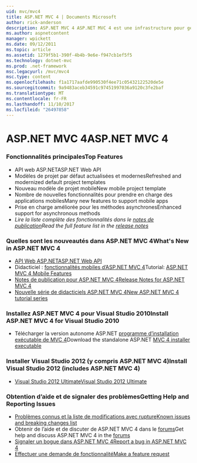 ```yaml
---
uid: mvc/mvc4
title: ASP.NET MVC 4 | Documents Microsoft
author: rick-anderson
description: ASP.NET MVC 4 ASP.NET MVC 4 est une infrastructure pour générer des applications web évolutive basée sur des normes, à l’aide de modèles de conception bien établis et la puissance de AS....
ms.author: aspnetcontent
manager: wpickett
ms.date: 09/12/2011
ms.topic: article
ms.assetid: 1279f5b1-390f-4b4b-9e6e-f947cb1ef5f5
ms.technology: dotnet-mvc
ms.prod: .net-framework
msc.legacyurl: /mvc/mvc4
msc.type: content
ms.openlocfilehash: f1a1717aafde990530f4ee71c05432122520de5e
ms.sourcegitcommit: 9a9483aceb34591c97451997036a9120c3fe2baf
ms.translationtype: MT
ms.contentlocale: fr-FR
ms.lasthandoff: 11/10/2017
ms.locfileid: "26497858"
---
```

<a name="aspnet-mvc-4"></a><span data-ttu-id="32dbd-103">ASP.NET MVC 4</span><span class="sxs-lookup"><span data-stu-id="32dbd-103">ASP.NET MVC 4</span></span>
====================
### <a name="top-features"></a><span data-ttu-id="32dbd-104">Fonctionnalités principales</span><span class="sxs-lookup"><span data-stu-id="32dbd-104">Top Features</span></span>

- <span data-ttu-id="32dbd-105">API web ASP.NET</span><span class="sxs-lookup"><span data-stu-id="32dbd-105">ASP.NET Web API</span></span>
- <span data-ttu-id="32dbd-106">Modèles de projet par défaut actualisées et modernes</span><span class="sxs-lookup"><span data-stu-id="32dbd-106">Refreshed and modernized default project templates</span></span>
- <span data-ttu-id="32dbd-107">Nouveau modèle de projet mobile</span><span class="sxs-lookup"><span data-stu-id="32dbd-107">New mobile project template</span></span>
- <span data-ttu-id="32dbd-108">Nombre de nouvelles fonctionnalités pour prendre en charge des applications mobiles</span><span class="sxs-lookup"><span data-stu-id="32dbd-108">Many new features to support mobile apps</span></span>
- <span data-ttu-id="32dbd-109">Prise en charge améliorée pour les méthodes asynchrones</span><span class="sxs-lookup"><span data-stu-id="32dbd-109">Enhanced support for asynchronous methods</span></span>
- <span data-ttu-id="32dbd-110">*Lire la liste complète des fonctionnalités dans le [notes de publication](../whitepapers/mvc4-release-notes.md)*</span><span class="sxs-lookup"><span data-stu-id="32dbd-110">*Read the full feature list in the [release notes](../whitepapers/mvc4-release-notes.md)*</span></span>


### <a name="whats-new-in-aspnet-mvc-4"></a><span data-ttu-id="32dbd-111">Quelles sont les nouveautés dans ASP.NET MVC 4</span><span class="sxs-lookup"><span data-stu-id="32dbd-111">What's New in ASP.NET MVC 4</span></span>

- [<span data-ttu-id="32dbd-112">API Web ASP.NET</span><span class="sxs-lookup"><span data-stu-id="32dbd-112">ASP.NET Web API</span></span>](../web-api/index.md)
- <span data-ttu-id="32dbd-113">Didacticiel : [fonctionnalités mobiles d’ASP.NET MVC 4](overview/older-versions/aspnet-mvc-4-mobile-features.md)</span><span class="sxs-lookup"><span data-stu-id="32dbd-113">Tutorial: [ASP.NET MVC 4 Mobile Features](overview/older-versions/aspnet-mvc-4-mobile-features.md)</span></span>
- [<span data-ttu-id="32dbd-114">Notes de publication pour ASP.NET MVC 4</span><span class="sxs-lookup"><span data-stu-id="32dbd-114">Release Notes for ASP.NET MVC 4</span></span>](../whitepapers/mvc4-release-notes.md)
- [<span data-ttu-id="32dbd-115">Nouvelle série de didacticiels ASP.NET MVC 4</span><span class="sxs-lookup"><span data-stu-id="32dbd-115">New ASP.NET MVC 4 tutorial series</span></span>](overview/older-versions/getting-started-with-aspnet-mvc4/intro-to-aspnet-mvc-4.md)


### <a name="install-aspnet-mvc-4-for-visual-studio-2010"></a><span data-ttu-id="32dbd-116">Installez ASP.NET MVC 4 pour Visual Studio 2010</span><span class="sxs-lookup"><span data-stu-id="32dbd-116">Install ASP.NET MVC 4 for Visual Studio 2010</span></span>

- <span data-ttu-id="32dbd-117">Télécharger la version autonome ASP.NET [programme d’installation exécutable de MVC 4](https://www.microsoft.com/download/details.aspx?id=30683)</span><span class="sxs-lookup"><span data-stu-id="32dbd-117">Download the standalone ASP.NET [MVC 4 installer executable](https://www.microsoft.com/download/details.aspx?id=30683)</span></span>


### <a name="install-visual-studio-2012-includes-aspnet-mvc-4"></a><span data-ttu-id="32dbd-118">Installer Visual Studio 2012 (y compris ASP.NET MVC 4)</span><span class="sxs-lookup"><span data-stu-id="32dbd-118">Install Visual Studio 2012 (includes ASP.NET MVC 4)</span></span>

- [<span data-ttu-id="32dbd-119">Visual Studio 2012 Ultimate</span><span class="sxs-lookup"><span data-stu-id="32dbd-119">Visual Studio 2012 Ultimate</span></span>](https://go.microsoft.com/fwlink/?linkid=247148)


### <a name="getting-help-and-reporting-issues"></a><span data-ttu-id="32dbd-120">Obtention d’aide et de signaler des problèmes</span><span class="sxs-lookup"><span data-stu-id="32dbd-120">Getting Help and Reporting Issues</span></span>

- [<span data-ttu-id="32dbd-121">Problèmes connus et la liste de modifications avec rupture</span><span class="sxs-lookup"><span data-stu-id="32dbd-121">Known issues and breaking changes list</span></span>](../whitepapers/mvc4-release-notes.md#_Toc303253815)
- <span data-ttu-id="32dbd-122">Obtenir de l’aide et de discuter de ASP.NET MVC 4 dans le [forums](https://forums.asp.net/1146.aspx)</span><span class="sxs-lookup"><span data-stu-id="32dbd-122">Get help and discuss ASP.NET MVC 4 in the [forums](https://forums.asp.net/1146.aspx)</span></span>
- [<span data-ttu-id="32dbd-123">Signaler un bogue dans ASP.NET MVC 4</span><span class="sxs-lookup"><span data-stu-id="32dbd-123">Report a bug in ASP.NET MVC 4</span></span>](https://github.com/aspnet/AspNetWebStack/issues)
- [<span data-ttu-id="32dbd-124">Effectuer une demande de fonctionnalité</span><span class="sxs-lookup"><span data-stu-id="32dbd-124">Make a feature request</span></span>](http://aspnet.uservoice.com/forums/41201-asp-net-mvc)
